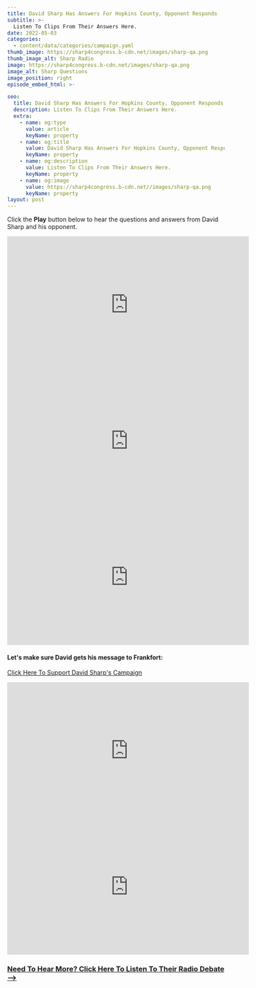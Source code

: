 ```yaml
---
title: David Sharp Has Answers For Hopkins County, Opponent Responds
subtitle: >-
  Listen To Clips From Their Answers Here.
date: 2022-05-03
categories:
  - content/data/categories/campaign.yaml
thumb_image: https://sharp4congress.b-cdn.net/images/sharp-qa.png
thumb_image_alt: Sharp Radio
image: https://sharp4congress.b-cdn.net/images/sharp-qa.png
image_alt: Sharp Questions
image_position: right
episode_embed_html: >-

seo:
  title: David Sharp Has Answers For Hopkins County, Opponent Responds
  description: Listen To Clips From Their Answers Here.
  extra:
    - name: og:type
      value: article
      keyName: property
    - name: og:title
      value: David Sharp Has Answers For Hopkins County, Opponent Responds
      keyName: property
    - name: og:description
      value: Listen To Clips From Their Answers Here.
      keyName: property
    - name: og:image
      value: https://sharp4congress.b-cdn.net//images/sharp-qa.png
      keyName: property
layout: post
---
```


Click the **Play** button below to hear the questions and answers from David Sharp and his opponent.


<iframe width="560" height="315" src="https://www.youtube.com/embed/pJPOOUW_xF0" title="YouTube video player" frameborder="0" allow="accelerometer; autoplay; clipboard-write; encrypted-media; gyroscope; picture-in-picture" allowfullscreen></iframe>

<iframe width="560" height="315" src="https://www.youtube.com/embed/BW33W1lc7yE" title="YouTube video player" frameborder="0" allow="accelerometer; autoplay; clipboard-write; encrypted-media; gyroscope; picture-in-picture" allowfullscreen></iframe>

<iframe width="560" height="315" src="https://www.youtube.com/embed/L0UDhjViWII" title="YouTube video player" frameborder="0" allow="accelerometer; autoplay; clipboard-write; encrypted-media; gyroscope; picture-in-picture" allowfullscreen></iframe>


#### Let's make sure David gets his message to Frankfort:

[Click Here To Support David Sharp's Campaign](/support)

<iframe width="560" height="315" src="https://www.youtube.com/embed/G7ZLL7VcS4k" title="YouTube video player" frameborder="0" allow="accelerometer; autoplay; clipboard-write; encrypted-media; gyroscope; picture-in-picture" allowfullscreen></iframe>

<iframe width="560" height="315" src="https://www.youtube.com/embed/75VR1wmrJ08" title="YouTube video player" frameborder="0" allow="accelerometer; autoplay; clipboard-write; encrypted-media; gyroscope; picture-in-picture" allowfullscreen></iframe>

### [Need To Hear More? Click Here To Listen To Their Radio Debate -->](/posts/debate-sharp)
